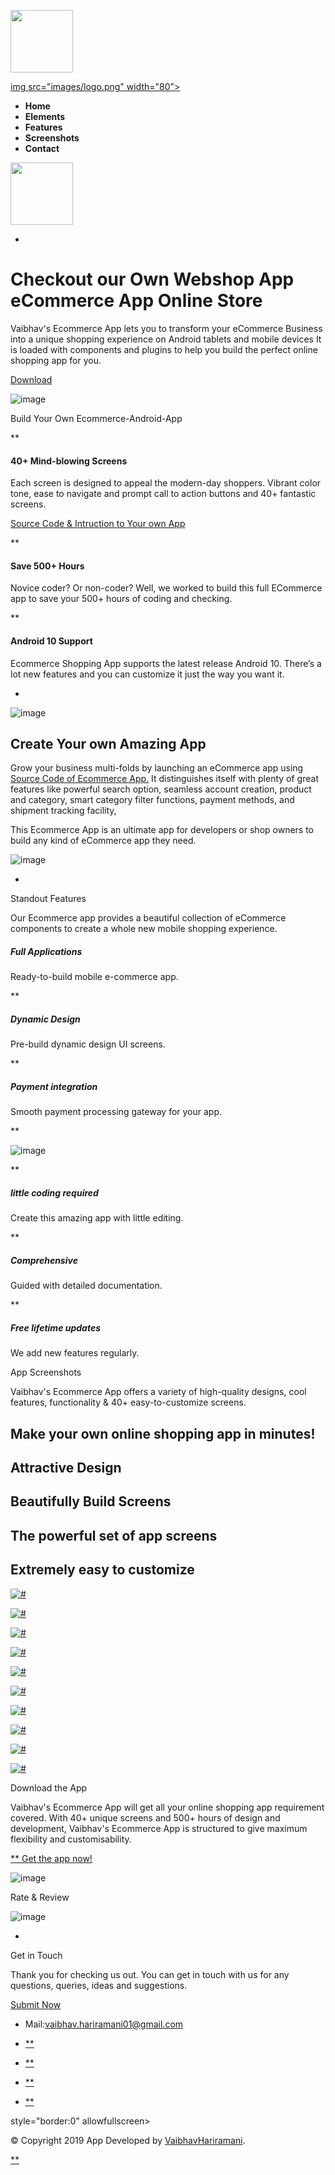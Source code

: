 [<img src=images/loader.gif width="100">](https://vaibhavhariaramani.github.io/projects/android%20development/Ecommerce%20App/index.html)

[img src="images/logo.png" width="80">](https://vaibhavhariaramani.github.io/projects/android%20development/Ecommerce%20App/index.html)
-   **Home**
-   **Elements**
-   **Features**
-   **Screenshots**
-   **Contact**

<img src="/banner/1.png" width="100">

+

Checkout our Own
 **Webshop App** **eCommerce App** **Online Store**
===================================================

Vaibhav's Ecommerce App lets you to transform your eCommerce Business into a unique shopping experience on Android tablets and mobile devices It is loaded with components and plugins to help you build the perfect online shopping app for you.

[Download](https://github.com/vaibhavhariaramani/Ecommerce-Android-App/raw/master/Ecommerce%20app.apk)

![image](images/about-us/main.png)

Build Your Own Ecommerce-Android-App

**

#### 40+ Mind-blowing Screens

Each screen is designed to appeal the modern-day shoppers. Vibrant color tone, ease to navigate and prompt call to action buttons and 40+ fantastic screens.

[Source Code & Intruction to Your own App](https://github.com/vaibhavhariaramani/Ecommerce-Android-App/archive/master.zip)

**

#### Save 500+ Hours

Novice coder? Or non-coder? Well, we worked to build this full ECommerce app to save your 500+ hours of coding and checking.

**

#### Android 10 Support

Ecommerce Shopping App supports the latest release Android 10. There’s a lot new features and you can customize it just the way you want it.

+

![image](images/about-us/backimg.png)

**Create Your own Amazing App**
-------------------------------

Grow your business multi-folds by launching an eCommerce app using [Source Code of Ecommerce App.](https://github.com/vaibhavhariaramani/Ecommerce-Android-App/archive/master.zip) It distinguishes itself with plenty of great features like powerful search option, seamless account creation, product and category, smart category filter functions, payment methods, and shipment tracking facility,

This Ecommerce App is an ultimate app for developers or shop owners to build any kind of eCommerce app they need.

![image](images/about-us/about-phone.png)

+

Standout Features

Our Ecommerce app provides a beautiful collection of eCommerce components to create a whole new mobile shopping experience.

##### Full Applications

Ready-to-build mobile e-commerce app.

**

##### Dynamic Design

Pre-build dynamic design UI screens.

**

##### Payment integration

Smooth payment processing gateway for your app.

**

![image](images/about-us/features-img1.png)

**

##### little coding required

Create this amazing app with little editing.

**

##### Comprehensive

Guided with detailed documentation.

**

##### Free lifetime updates

We add new features regularly.

App Screenshots

Vaibhav's Ecommerce App offers a variety of high-quality designs, cool features, functionality & 40+ easy-to-customize screens.

Make your own online shopping app in minutes!
---------------------------------------------

Attractive Design
-----------------

Beautifully Build Screens
-------------------------

The powerful set of app screens
-------------------------------

Extremely easy to customize
---------------------------

[![\#](images/screenshots/1.png)](images/screenshots/1.png)

[![\#](images/screenshots/2.png)](images/screenshots/2.png)

[![\#](images/screenshots/3.png)](images/screenshots/3.png)

[![\#](images/screenshots/4.png)](images/screenshots/4.png)

[![\#](images/screenshots/5.png)](images/screenshots/5.png)

[![\#](images/screenshots/6.png)](images/screenshots/6.png)

[![\#](images/screenshots/7.png)](images/screenshots/7.png)

[![\#](images/screenshots/8.png)](images/screenshots/8.png)

[![\#](images/screenshots/9.png)](images/screenshots/9.png)

[![\#](images/screenshots/10.png)](images/screenshots/10.png)

Download the App

Vaibhav's Ecommerce App will get all your online shopping app requirement covered. With 40+ unique screens and 500+ hours of design and development, Vaibhav's Ecommerce App is structured to give maximum flexibility and customisability.

[**
 Get the app now!](#)

![image](images/download/download.png)

Rate & Review

![image](images/thank-you-ratting.png)

+

Get in Touch

Thank you for checking us out. You can get in touch with us for any questions, queries, ideas and suggestions.

[Submit Now](#)

-   Mail:vaibhav.hariramani01@gmail.com

-   [**](https://twitter.com/vaibhavhariram2)
-   [**](https://www.facebook.com/jayesh.hariramani.3)
-   [**](https://sites.google.com/view/geeky-traveller/home)
-   [**](https://github.com/vaibhavhariaramani)

style="border:0" allowfullscreen\>

© Copyright 2019 App Developed by [VaibhavHariramani](https://vaibhavhariaramani.github.io/).

[**](#top)
